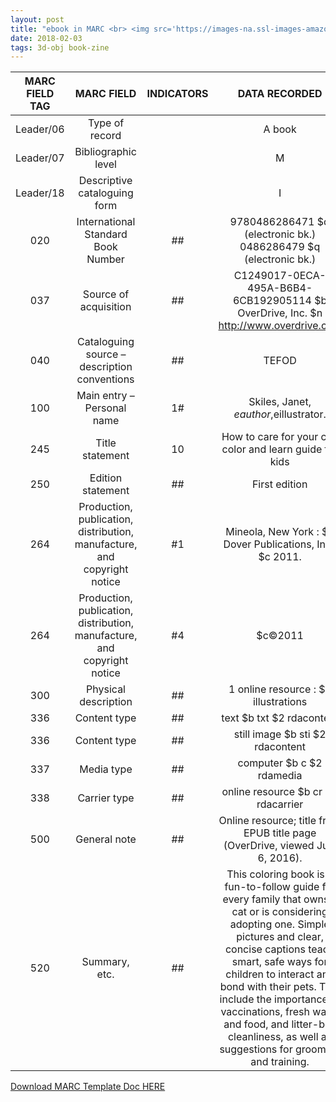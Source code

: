 ```yaml
---
layout: post
title: "ebook in MARC <br> <img src='https://images-na.ssl-images-amazon.com/images/I/51iPmr15oyL._SX378_BO1,204,203,200_.jpg' height='375' width='245'>"
date: 2018-02-03
tags: 3d-obj book-zine
---
```



| MARC FIELD TAG  | MARC FIELD  | INDICATORS  | DATA RECORDED  |
|:-----:|:-----:|:-----:|:-----:|
| Leader/06  | Type of record  |   | A book   | 
| Leader/07  | Bibliographic level  |   | M  |
| Leader/18  | Descriptive cataloguing form  |   | I | 
 | 020  | International Standard Book Number  | ##  | 9780486286471 $q (electronic bk.) <br> 0486286479 $q (electronic bk.) | 
 | 037  | Source of acquisition  | ##  | C1249017-0ECA-495A-B6B4-6CB192905114 $b OverDrive, Inc. $n http://www.overdrive.com | 
 | 040  | Cataloguing source – description conventions  | ##  | TEFOD |
 | 100  | Main entry – Personal name  | 1#  | Skiles, Janet, $eauthor,$eillustrator. | 
 | 245  | Title statement  | 10  | How to care for your cat: color and learn guide for kids  |
 | 250  | Edition statement  | ##  | First edition  |
 | 264  | Production, publication, distribution, manufacture, and copyright notice  | #1  | Mineola, New York : $b Dover Publications, Inc., $c 2011. | 
 | 264  | Production, publication, distribution, manufacture, and copyright notice  | #4  | $c©2011 |
 | 300  | Physical description  | ##  | 1 online resource : $b illustrations |
 | 336  | Content type  | ##  | text $b txt $2 rdacontent |
 | 336 | Content type  | ## | still image $b sti $2 rdacontent | 
 | 337  | Media type  | ##  | computer $b c $2 rdamedia |
 | 338  | Carrier type  | ##  | online resource $b cr $2 rdacarrier |
 | 500   | General note  | ##  | Online resource; title from EPUB title page (OverDrive, viewed July 6, 2016). |
 | 520  | Summary, etc.  | ##  | This coloring book is a fun-to-follow guide for every family that owns a cat or is considering adopting one. Simple pictures and clear, concise captions teach smart, safe ways for children to interact and bond with their pets. Tips include the importance of vaccinations, fresh water and food, and litter-box cleanliness, as well as suggestions for grooming and training. |  | 

<a class="dwnld-btn" href="https://docs.google.com/document/d/1zFbwsSXv3k8OT-5jc6xV8y2xokuQ06Y0OGItHFWCDPc/edit?usp=sharing" target="_blank">Download MARC Template Doc HERE</a>
